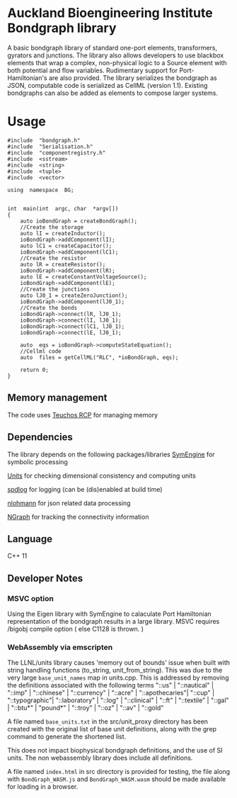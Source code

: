 # Auckland Bioengineering Institute Bondgraph library

A basic bondgraph library of standard one-port elements, transformers, gyrators and junctions. The library also allows developers to use blackbox elements that wrap a complex, non-physical logic to a Source element with both potential and flow variables. Rudimentary support for Port-Hamiltonian's are also provided. The library serializes the bondgraph as JSON, computable code is serialized as CellML (version 1.1).
Existing bondgraphs can also be added as elements to compose larger systems.

# Usage

```
#include  "bondgraph.h"
#include  "Serialisation.h"
#include  "componentregistry.h"
#include  <sstream>
#include  <string>
#include  <tuple>
#include  <vector>
  
using  namespace  BG;
 

int  main(int  argc, char  *argv[])
{
	auto ioBondGraph = createBondGraph();
	//Create the storage
	auto lI = createInductor();
	ioBondGraph->addComponent(lI);
	auto lC1 = createCapacitor();
	ioBondGraph->addComponent(lC1);
	//Create the resistor
	auto lR = createResistor();
	ioBondGraph->addComponent(lR);
	auto lE = createConstantVoltageSource();
	ioBondGraph->addComponent(lE);
	//Create the junctions
	auto lJ0_1 = createZeroJunction();
	ioBondGraph->addComponent(lJ0_1);
	//Create the bonds
	ioBondGraph->connect(lR, lJ0_1);
	ioBondGraph->connect(lI, lJ0_1);
	ioBondGraph->connect(lC1, lJ0_1);
	ioBondGraph->connect(lE, lJ0_1);

	auto  eqs = ioBondGraph->computeStateEquation();
	//Cellml code 
	auto  files = getCellML("RLC", *ioBondGraph, eqs);

	return 0;
}
```

## Memory management

The code uses [Teuchos RCP](https://docs.trilinos.org/dev/packages/teuchos/doc/html/classTeuchos_1_1RCP.html) for managing memory 

## Dependencies
The library depends on the following packages/libraries 
[SymEngine](https://github.com/symengine/symengine.git)   for symbolic processing

[Units]( https://github.com/LLNL/units.git)  for checking dimensional consistency and computing units 

[spdlog](https://github.com/gabime/spdlog.git) for logging (can be (dis)enabled at build time)

[nlohmann](https://github.com/nlohmann/json.git) for json related data processing

[NGraph](https://math.nist.gov/~RPozo/ngraph/)  for tracking the connectivity information

## Language
C++ 11

## Developer Notes
### MSVC option
Using the Eigen library with SymEngine to calaculate Port Hamiltonian representation of the bondgraph results in a large library. MSVC requires /bigobj compile option ( else C1128 is thrown. )

### WebAssembly via emscripten
The LLNL/units library causes 'memory out of bounds' issue when built with string handling functions (to_string, unit_from_string). This was due to the very large `base_unit_names` map in units.cpp. This is addressed by removing the definitions associated with the following terms
"::us" | "::nautical" | "::imp" | "::chinese" | "::currency" | "::acre" | "::apothecaries"| "::cup" | "::typographic"| "::laboratory" | "::log" | "::clinical" | "::ft" | "::textile" | "::gal" | "::btu*" | "pound*" | "::troy" | "::oz" | "::av" | "::gold"

A file named `base_units.txt` in the src/unit_proxy directory has been created with the original list of base unit definitions, along with the grep command to generate the shortened list. 

This does not impact biophysical bondgraph definitions, and the use of SI units. The non webassembly library does include all definitions.

A file named `index.html` in src directory is provided for testing, the file along with `BondGraph_WASM.js` and `BondGraph_WASM.wasm` should be made available for loading in a browser.